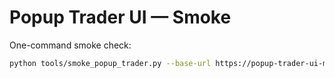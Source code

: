 # Popup Trader UI — Smoke

One-command smoke check:

```bash
python tools/smoke_popup_trader.py --base-url https://popup-trader-ui-meirniv.pythonanywhere.com



